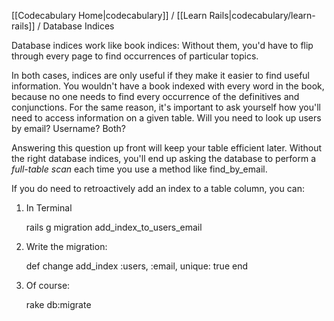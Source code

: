 [[Codecabulary Home|codecabulary]] / [[Learn Rails|codecabulary/learn-rails]] / Database Indices

<!-- ---title: Database Indices -->

Database indices work like book indices: Without them, you'd have to flip through every page to find occurrences of particular topics.

In both cases, indices are only useful if they make it easier to find useful information. You wouldn't have a book indexed with every word in the book, because no one needs to find every occurrence of the definitives and conjunctions. For the same reason, it's important to ask yourself how you'll need to access information on a given table. Will you need to look up users by email? Username? Both?

Answering this question up front will keep your table efficient later. Without the right database indices, you'll end up asking the database to perform a _full-table scan_ each time you use a method like find_by_email. 

If you do need to retroactively add an index to a table column, you can:

1) In Terminal

	rails g migration add_index_to_users_email
	
2) Write the migration:

	def change
		add_index :users, :email, unique: true
	end
	
3) Of course:

	rake db:migrate
